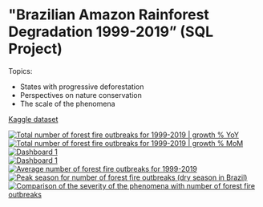 # "Brazilian Amazon Rainforest Degradation 1999-2019” (SQL Project)

Topics:
- States with progressive deforestation
- Perspectives on nature conservation
- The scale of the phenomena

<a href="https://www.kaggle.com/datasets/mbogernetto/brazilian-amazon-rainforest-degradation">Kaggle dataset</a>


<div class='tableauPlaceholder' id='viz1679595343280' style='position: relative'><noscript><a href='#'><img alt='Total number of forest fire outbreaks for 1999-2019 | growth % YoY ' src='https:&#47;&#47;public.tableau.com&#47;static&#47;images&#47;To&#47;TotalfirespotsgrowthYoYTotalnumberofforestfireoutbreaksfor1999-2019growthYoY&#47;Totalnumberofforestfireoutbreaksfor1999-2019growthYoY&#47;1_rss.png' style='border: none' /></a></noscript><object class='tableauViz'  style='display:none;'><param name='host_url' value='https%3A%2F%2Fpublic.tableau.com%2F' /> <param name='embed_code_version' value='3' /> <param name='site_root' value='' /><param name='name' value='TotalfirespotsgrowthYoYTotalnumberofforestfireoutbreaksfor1999-2019growthYoY&#47;Totalnumberofforestfireoutbreaksfor1999-2019growthYoY' /><param name='tabs' value='no' /><param name='toolbar' value='yes' /><param name='static_image' value='https:&#47;&#47;public.tableau.com&#47;static&#47;images&#47;To&#47;TotalfirespotsgrowthYoYTotalnumberofforestfireoutbreaksfor1999-2019growthYoY&#47;Totalnumberofforestfireoutbreaksfor1999-2019growthYoY&#47;1.png' /> <param name='animate_transition' value='yes' /><param name='display_static_image' value='yes' /><param name='display_spinner' value='yes' /><param name='display_overlay' value='yes' /><param name='display_count' value='yes' /><param name='language' value='en-US' /></object></div>     

<div class='tableauPlaceholder' id='viz1679595414445' style='position: relative'><noscript><a href='#'><img alt='Total number of forest fire outbreaks for 1999-2019 | growth % MoM ' src='https:&#47;&#47;public.tableau.com&#47;static&#47;images&#47;To&#47;Totalnumberofforestfireoutbreaksfor1999-2019growthMoM&#47;Totalnumberofforestfireoutbreaksfor1999-2019growthMoM&#47;1_rss.png' style='border: none' /></a></noscript><object class='tableauViz'  style='display:none;'><param name='host_url' value='https%3A%2F%2Fpublic.tableau.com%2F' /> <param name='embed_code_version' value='3' /> <param name='site_root' value='' /><param name='name' value='Totalnumberofforestfireoutbreaksfor1999-2019growthMoM&#47;Totalnumberofforestfireoutbreaksfor1999-2019growthMoM' /><param name='tabs' value='no' /><param name='toolbar' value='yes' /><param name='static_image' value='https:&#47;&#47;public.tableau.com&#47;static&#47;images&#47;To&#47;Totalnumberofforestfireoutbreaksfor1999-2019growthMoM&#47;Totalnumberofforestfireoutbreaksfor1999-2019growthMoM&#47;1.png' /> <param name='animate_transition' value='yes' /><param name='display_static_image' value='yes' /><param name='display_spinner' value='yes' /><param name='display_overlay' value='yes' /><param name='display_count' value='yes' /><param name='language' value='en-US' /></object></div>            


<div class='tableauPlaceholder' id='viz1679595495131' style='position: relative'><noscript><a href='#'><img alt='Dashboard 1 ' src='https:&#47;&#47;public.tableau.com&#47;static&#47;images&#47;To&#47;Totalnumberofforestfireoutbreaksfor1999-2019accordingtogeographicalcoordinates&#47;Dashboard1&#47;1_rss.png' style='border: none' /></a></noscript><object class='tableauViz'  style='display:none;'><param name='host_url' value='https%3A%2F%2Fpublic.tableau.com%2F' /> <param name='embed_code_version' value='3' /> <param name='site_root' value='' /><param name='name' value='Totalnumberofforestfireoutbreaksfor1999-2019accordingtogeographicalcoordinates&#47;Dashboard1' /><param name='tabs' value='no' /><param name='toolbar' value='yes' /><param name='static_image' value='https:&#47;&#47;public.tableau.com&#47;static&#47;images&#47;To&#47;Totalnumberofforestfireoutbreaksfor1999-2019accordingtogeographicalcoordinates&#47;Dashboard1&#47;1.png' /> <param name='animate_transition' value='yes' /><param name='display_static_image' value='yes' /><param name='display_spinner' value='yes' /><param name='display_overlay' value='yes' /><param name='display_count' value='yes' /><param name='language' value='en-US' /></object></div>               


<div class='tableauPlaceholder' id='viz1679595549412' style='position: relative'><noscript><a href='#'><img alt='Dashboard 1 ' src='https:&#47;&#47;public.tableau.com&#47;static&#47;images&#47;To&#47;Totalnumberofforestfireoutbreaksfor1999-2019foreachstate&#47;Dashboard1&#47;1_rss.png' style='border: none' /></a></noscript><object class='tableauViz'  style='display:none;'><param name='host_url' value='https%3A%2F%2Fpublic.tableau.com%2F' /> <param name='embed_code_version' value='3' /> <param name='site_root' value='' /><param name='name' value='Totalnumberofforestfireoutbreaksfor1999-2019foreachstate&#47;Dashboard1' /><param name='tabs' value='no' /><param name='toolbar' value='yes' /><param name='static_image' value='https:&#47;&#47;public.tableau.com&#47;static&#47;images&#47;To&#47;Totalnumberofforestfireoutbreaksfor1999-2019foreachstate&#47;Dashboard1&#47;1.png' /> <param name='animate_transition' value='yes' /><param name='display_static_image' value='yes' /><param name='display_spinner' value='yes' /><param name='display_overlay' value='yes' /><param name='display_count' value='yes' /><param name='language' value='en-US' /></object></div>                


<div class='tableauPlaceholder' id='viz1679595574915' style='position: relative'><noscript><a href='#'><img alt='Average number of forest fire outbreaks for 1999-2019 ' src='https:&#47;&#47;public.tableau.com&#47;static&#47;images&#47;Av&#47;Averagenumberofforestfireoutbreaksfor1999-2019&#47;Averagenumberofforestfireoutbreaksfor1999-2019&#47;1_rss.png' style='border: none' /></a></noscript><object class='tableauViz'  style='display:none;'><param name='host_url' value='https%3A%2F%2Fpublic.tableau.com%2F' /> <param name='embed_code_version' value='3' /> <param name='site_root' value='' /><param name='name' value='Averagenumberofforestfireoutbreaksfor1999-2019&#47;Averagenumberofforestfireoutbreaksfor1999-2019' /><param name='tabs' value='no' /><param name='toolbar' value='yes' /><param name='static_image' value='https:&#47;&#47;public.tableau.com&#47;static&#47;images&#47;Av&#47;Averagenumberofforestfireoutbreaksfor1999-2019&#47;Averagenumberofforestfireoutbreaksfor1999-2019&#47;1.png' /> <param name='animate_transition' value='yes' /><param name='display_static_image' value='yes' /><param name='display_spinner' value='yes' /><param name='display_overlay' value='yes' /><param name='display_count' value='yes' /><param name='language' value='en-US' /></object></div>               

<div class='tableauPlaceholder' id='viz1679595596863' style='position: relative'><noscript><a href='#'><img alt='Peak season for number of forest fire outbreaks (dry season in Brazil) ' src='https:&#47;&#47;public.tableau.com&#47;static&#47;images&#47;Pe&#47;PeakseasonfornumberofforestfireoutbreaksdryseasoninBrazil&#47;PeakseasonfornumberofforestfireoutbreaksdryseasoninBrazil&#47;1_rss.png' style='border: none' /></a></noscript><object class='tableauViz'  style='display:none;'><param name='host_url' value='https%3A%2F%2Fpublic.tableau.com%2F' /> <param name='embed_code_version' value='3' /> <param name='site_root' value='' /><param name='name' value='PeakseasonfornumberofforestfireoutbreaksdryseasoninBrazil&#47;PeakseasonfornumberofforestfireoutbreaksdryseasoninBrazil' /><param name='tabs' value='no' /><param name='toolbar' value='yes' /><param name='static_image' value='https:&#47;&#47;public.tableau.com&#47;static&#47;images&#47;Pe&#47;PeakseasonfornumberofforestfireoutbreaksdryseasoninBrazil&#47;PeakseasonfornumberofforestfireoutbreaksdryseasoninBrazil&#47;1.png' /> <param name='animate_transition' value='yes' /><param name='display_static_image' value='yes' /><param name='display_spinner' value='yes' /><param name='display_overlay' value='yes' /><param name='display_count' value='yes' /><param name='language' value='en-US' /></object></div>                
<div class='tableauPlaceholder' id='viz1679595618720' style='position: relative'><noscript><a href='#'><img alt='Comparison of the severity of the phenomena with number of forest fire outbreaks ' src='https:&#47;&#47;public.tableau.com&#47;static&#47;images&#47;Co&#47;Comparisonoftheseverityofthephenomenawithnumberofforestfireoutbreaks&#47;Comparisonoftheseverityofthephenomenawithnumberofforestfireoutbreaks&#47;1_rss.png' style='border: none' /></a></noscript><object class='tableauViz'  style='display:none;'><param name='host_url' value='https%3A%2F%2Fpublic.tableau.com%2F' /> <param name='embed_code_version' value='3' /> <param name='site_root' value='' /><param name='name' value='Comparisonoftheseverityofthephenomenawithnumberofforestfireoutbreaks&#47;Comparisonoftheseverityofthephenomenawithnumberofforestfireoutbreaks' /><param name='tabs' value='no' /><param name='toolbar' value='yes' /><param name='static_image' value='https:&#47;&#47;public.tableau.com&#47;static&#47;images&#47;Co&#47;Comparisonoftheseverityofthephenomenawithnumberofforestfireoutbreaks&#47;Comparisonoftheseverityofthephenomenawithnumberofforestfireoutbreaks&#47;1.png' /> <param name='animate_transition' value='yes' /><param name='display_static_image' value='yes' /><param name='display_spinner' value='yes' /><param name='display_overlay' value='yes' /><param name='display_count' value='yes' /><param name='language' value='en-US' /></object></div>                
